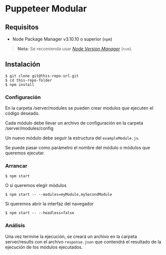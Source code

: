 # Puppeteer Modular

## Requisitos

* Node Package Manager v3.10.10 o superior (`npm`)

> **Nota**: Se recomienda usar [*Node Version Manager*](https://github.com/creationix/nvm) (`nvm`).

## Instalación

```
$ git clone git@this-repo-url.git
$ cd this-repo-folder
$ npm install
```

### Configuración

En la carpeta /server/modules se pueden crear modulos que ejecuten el código deseado.

Cada módulo debe llevar un archivo de configuración en la carpeta /server/modules/config

Un nuevo módulo debe seguir la estructura del `exampleModule.js`.

Se puede pasar como parámetro el nombre del módulo o módulos que queremos ejecutar.

### Arrancar

```
$ npm start
```

O si queremos elegir módulos

```
$ npm start -- --modules=myModule,mySecondModule
```

Si queremos abrir la interfaz del navegador

```
$ npm start -- --headless=false
```

### Análisis

Una vez termine la ejecución, se creará un archivo en la carpeta server/results con el archivo `response.json` que contendrá el resultado de la ejecución de los módulos ejecutados.
